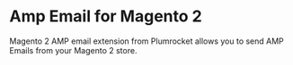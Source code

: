 # Amp Email for Magento 2
Magento 2 AMP email extension from Plumrocket allows you to send AMP Emails from your Magento 2 store.
